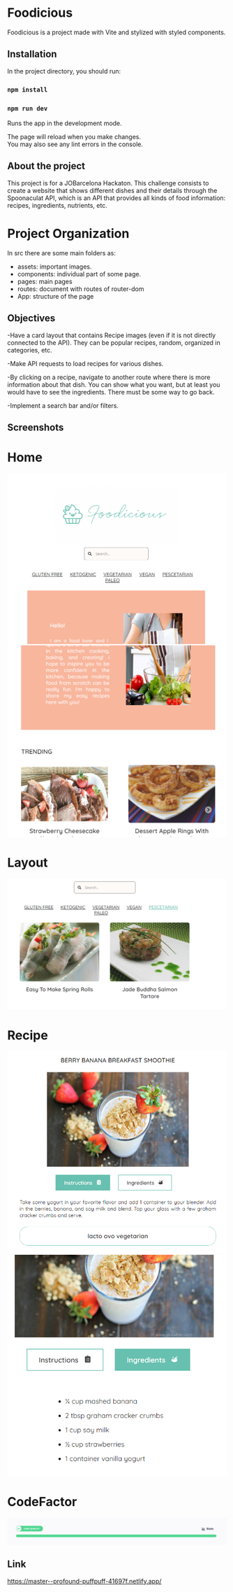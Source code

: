 # Foodicious

Foodicious is a project made with Vite and stylized with styled components.

## Installation

In the project directory, you should run:

### `npm install`

### `npm run dev`

Runs the app in the development mode.

The page will reload when you make changes.\
You may also see any lint errors in the console.

## About the project

This project is for a JOBarcelona Hackaton. This challenge consists to create a website that shows different dishes and their details through the Spoonaculat API, which is an API that provides all kinds of food information: recipes, ingredients, nutrients, etc.

# Project Organization 

In src there are some main folders as:

- assets: important images.
- components: individual part of some page.
- pages: main pages
- routes: document with routes of router-dom
- App: structure of the page

## Objectives

-Have a card layout that contains Recipe images (even if it is not directly connected to the API). They can be popular recipes, random, organized in categories, etc.

-Make API requests to load recipes for various dishes.

-By clicking on a recipe, navigate to another route where there is more information about that dish. You can show what you want, but at least you would have to see the ingredients. There must be some way to go back.

-Implement a search bar and/or filters.

## Screenshots

# Home

<img src="./src/assets/home1.png" alt="home1">
<img src="./src/assets/home2.png" alt="home2">

# Layout

<img src="./src/assets/layout.png" alt="layout">


# Recipe

<img src="./src/assets/instructions.png" alt="instructions">
<img src="./src/assets/ingredients.png" alt="ingredients">

# CodeFactor

<img src="./src/assets/codefactor.png" alt="codefactor">


## Link

<a>https://master--profound-puffpuff-41697f.netlify.app/</a>








